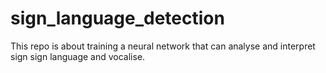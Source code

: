 # sign_language_detection
This repo is about training a neural network that can analyse and interpret sign sign language and vocalise.
